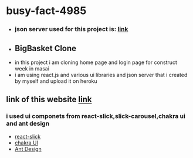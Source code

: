# busy-fact-4985
- ### json server used for this project is: [link](https://json-server-bb-clone.herokuapp.com/)
- ## BigBasket Clone
- in this project i am cloning home page and login page for construct week in masai
- i am using react.js and various ui libraries and json server that i created by myself and upload it on heroku

## link of this website [link](https://busy-fact-4985-big-baske-clone.netlify.app/)
### i used ui componets from react-slick,slick-carousel,chakra ui and ant design
- [react-slick](https://react-slick.neostack.com/docs/get-started)
- [chakra UI](https://chakra-ui.com/getting-started)
- [Ant Design](https://ant.design/docs/react/introduce)
